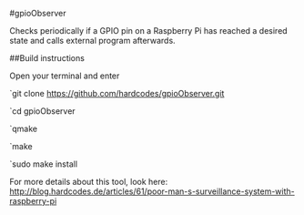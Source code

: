 #gpioObserver

Checks periodically if a GPIO pin on a Raspberry Pi has reached a desired state and calls external program afterwards.


##Build instructions

Open your terminal and enter

`git clone https://github.com/hardcodes/gpioObserver.git

`cd gpioObserver

`qmake

`make

`sudo make install


For more details about this tool, look here:
http://blog.hardcodes.de/articles/61/poor-man-s-surveillance-system-with-raspberry-pi
